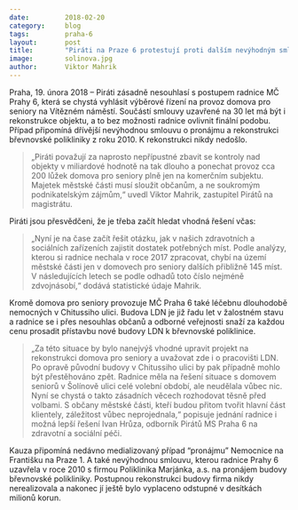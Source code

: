 ```yaml
---
date:         2018-02-20
category:     blog
tags:         praha-6
layout:       post
title:        "Piráti na Praze 6 protestují proti dalším nevýhodným smlouvám na 30 let" 
image:        solinova.jpg
author:       Viktor Mahrik
---
```


Praha, 19. února 2018 – Piráti zásadně nesouhlasí s postupem radnice MČ Prahy 6, která se chystá vyhlásit výběrové řízení na provoz domova pro seniory na Vítězném náměstí. Součástí smlouvy uzavřené na 30 let má být i rekonstrukce objektu, a to bez možnosti radnice ovlivnit finální podobu. Případ připomíná dřívější nevýhodnou smlouvu o pronájmu a rekonstrukci břevnovské polikliniky z roku 2010. K rekonstrukci nikdy nedošlo.
 
> „Piráti považují za naprosto nepřípustné zbavit se kontroly nad objekty v miliardové hodnotě na tak dlouho a ponechat provoz cca 200 lůžek domova pro seniory plně jen na komerčním subjektu. Majetek městské části musí sloužit občanům, a ne soukromým podnikatelským zájmům,“ uvedl Viktor Mahrik, zastupitel Pirátů na magistrátu.
 
Piráti jsou přesvědčeni, že je třeba začít hledat vhodná řešení včas: 

> „Nyní je na čase začít řešit otázku, jak v našich zdravotních a sociálních zařízeních zajistit dostatek potřebných míst. Podle analýzy, kterou si radnice nechala v roce 2017 zpracovat, chybí na území městské části jen v domovech pro seniory dalších přibližně 145 míst. V následujících letech se podle odhadů toto číslo nejméně zdvojnásobí,“ dodává statistické údaje Mahrik.
 
Kromě domova pro seniory provozuje MČ Praha 6 také léčebnu dlouhodobě nemocných v Chitussiho ulici. Budova LDN je již řadu let v žalostném stavu a radnice se i přes nesouhlas občanů a odborné veřejnosti snaží za každou cenu prosadit přístavbu nové budovy LDN k břevnovské poliklinice.
 
> „Za této situace by bylo nanejvýš vhodné upravit projekt na rekonstrukci domova pro seniory a uvažovat zde i o pracovišti LDN. Po opravě původní budovy v Chitussiho ulici by pak případně mohlo být přestěhováno zpět. Radnice měla na řešení situace s domovem seniorů v Šolínově ulici celé volební období, ale neudělala vůbec nic. Nyní se chystá o takto zásadních věcech rozhodovat těsně před volbami. S občany městské části, kteří budou přitom tvořit hlavní část klientely, záležitost vůbec neprojednala,“ popisuje jednání radnice i možná lepší řešení Ivan Hrůza, odborník Pirátů MS Praha 6 na zdravotní a sociální péči.
 
Kauza připomíná nedávno medializovaný případ “pronájmu” Nemocnice na Františku na Praze 1. A také nevýhodnou smlouvu, kterou radnice Prahy 6 uzavřela v roce 2010 s firmou Poliklinika Marjánka, a.s. na pronájem budovy břevnovské polikliniky. Postupnou rekonstrukci budovy firma nikdy nerealizovala a nakonec jí ještě bylo vyplaceno odstupné v desítkách milionů korun.
